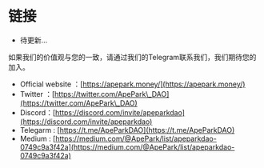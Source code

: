 # 链接

* 待更新...

如果我们的价值观与您的一致，请通过我们的Telegram联系我们，我们期待您的加入。

* Official website ：[https://apepark.money/](https://apepark.money/)
* Twitter ：​[https://twitter.com/ApePark\_DAO](https://twitter.com/ApePark\_DAO)
* Discord：[https://discord.com/invite/apeparkdao](https://discord.com/invite/apeparkdao)
* Telegarm : [https://t.me/ApeParkDAO](https://t.me/ApeParkDAO)
* Medium : [https://medium.com/@ApePark/list/apeparkdao-0749c9a3f42a](https://medium.com/@ApePark/list/apeparkdao-0749c9a3f42a)
